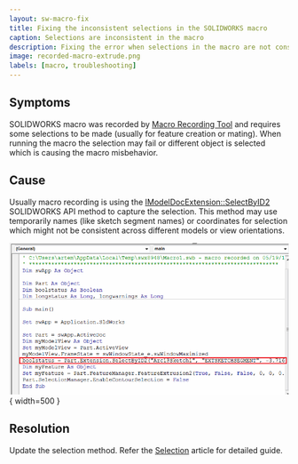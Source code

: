 ```yaml
---
layout: sw-macro-fix
title: Fixing the inconsistent selections in the SOLIDWORKS macro
caption: Selections are inconsistent in the macro
description: Fixing the error when selections in the macro are not consistent
image: recorded-macro-extrude.png
labels: [macro, troubleshooting]
---
```

## Symptoms

SOLIDWORKS macro was recorded by [Macro Recording Tool](https://help.solidworks.com/2012/english/solidworks/sldworks/c_recording_playing_macros.htm) and requires some selections to be made (usually for feature creation or mating). When running the macro the selection may fail or different object is selected which is causing the macro misbehavior.

## Cause

Usually macro recording is using the [IModelDocExtension::SelectByID2](https://help.solidworks.com/2012/english/api/sldworksapi/solidworks.interop.sldworks~solidworks.interop.sldworks.imodeldocextension~selectbyid2.html) SOLIDWORKS API method to capture the selection. This method may use temporarily names (like sketch segment names) or coordinates for selection which might not be consistent across different models or view orientations.

![Recorded macro line to select arc in the sketch by name](recorded-macro-extrude.png){ width=500 }

## Resolution

Update the selection method. Refer the [Selection](/docs/codestack/solidworks-api/document/selection) article for detailed guide.
